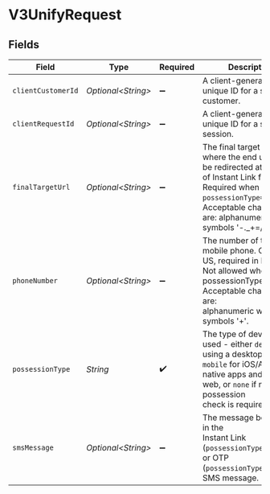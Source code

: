 # V3UnifyRequest


## Fields

| Field                                                                                                                                                                                                   | Type                                                                                                                                                                                                    | Required                                                                                                                                                                                                | Description                                                                                                                                                                                             | Example                                                                                                                                                                                                 |
| ------------------------------------------------------------------------------------------------------------------------------------------------------------------------------------------------------- | ------------------------------------------------------------------------------------------------------------------------------------------------------------------------------------------------------- | ------------------------------------------------------------------------------------------------------------------------------------------------------------------------------------------------------- | ------------------------------------------------------------------------------------------------------------------------------------------------------------------------------------------------------- | ------------------------------------------------------------------------------------------------------------------------------------------------------------------------------------------------------- |
| `clientCustomerId`                                                                                                                                                                                      | *Optional\<String>*                                                                                                                                                                                     | :heavy_minus_sign:                                                                                                                                                                                      | A client-generated unique ID for a specific customer.                                                                                                                                                   | e0f78bc2-f748-4eda-9d29-d756844507fc                                                                                                                                                                    |
| `clientRequestId`                                                                                                                                                                                       | *Optional\<String>*                                                                                                                                                                                     | :heavy_minus_sign:                                                                                                                                                                                      | A client-generated unique ID for a specific session.                                                                                                                                                    | 71010d88-d0e7-4a24-9297-d1be6fefde81                                                                                                                                                                    |
| `finalTargetUrl`                                                                                                                                                                                        | *Optional\<String>*                                                                                                                                                                                     | :heavy_minus_sign:                                                                                                                                                                                      | The final target URL is where the end user will be redirected at the end of Instant Link flow. Required when `possessionType=desktop`.<br/>Acceptable characters are: alphanumeric with symbols '-._+=/:?'. | https://www.example.com/landing-page                                                                                                                                                                    |
| `phoneNumber`                                                                                                                                                                                           | *Optional\<String>*                                                                                                                                                                                     | :heavy_minus_sign:                                                                                                                                                                                      | The number of the mobile phone. Optional in US, required in EU.<br/>Not allowed when possessionType is `none`. Acceptable characters are:<br/>alphanumeric with symbols '+'.                            | 2001004011                                                                                                                                                                                              |
| `possessionType`                                                                                                                                                                                        | *String*                                                                                                                                                                                                | :heavy_check_mark:                                                                                                                                                                                      | The type of device being used - either `desktop` if using a desktop,<br/>`mobile` for iOS/Android native apps and mobile web, or `none` if no possession<br/>check is required.                         | mobile                                                                                                                                                                                                  |
| `smsMessage`                                                                                                                                                                                            | *Optional\<String>*                                                                                                                                                                                     | :heavy_minus_sign:                                                                                                                                                                                      | The message body sent in the<br/>Instant Link (`possessionType=desktop`) or OTP (`possessionType=mobile`) SMS message.                                                                                  | #### is your verification code                                                                                                                                                                          |